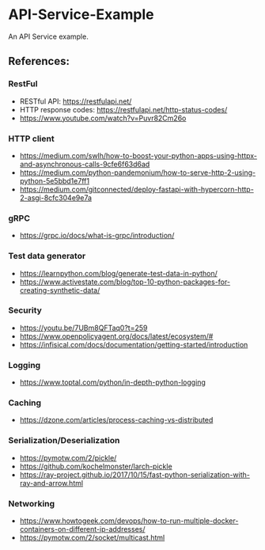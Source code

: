 # API-Service-Example
An API Service example.

## References:
### RestFul
* RESTful API: https://restfulapi.net/
* HTTP response codes: https://restfulapi.net/http-status-codes/
* https://www.youtube.com/watch?v=Puvr82Cm26o
### HTTP client
* https://medium.com/swlh/how-to-boost-your-python-apps-using-httpx-and-asynchronous-calls-9cfe6f63d6ad
* https://medium.com/python-pandemonium/how-to-serve-http-2-using-python-5e5bbd1e7ff1
* https://medium.com/gitconnected/deploy-fastapi-with-hypercorn-http-2-asgi-8cfc304e9e7a
### gRPC
* https://grpc.io/docs/what-is-grpc/introduction/
### Test data generator
* https://learnpython.com/blog/generate-test-data-in-python/
* https://www.activestate.com/blog/top-10-python-packages-for-creating-synthetic-data/
### Security
* https://youtu.be/7UBm8QFTaq0?t=259
* https://www.openpolicyagent.org/docs/latest/ecosystem/#
* https://infisical.com/docs/documentation/getting-started/introduction
### Logging
* https://www.toptal.com/python/in-depth-python-logging
### Caching
* https://dzone.com/articles/process-caching-vs-distributed
### Serialization/Deserialization
* https://pymotw.com/2/pickle/
* https://github.com/kochelmonster/larch-pickle
* https://ray-project.github.io/2017/10/15/fast-python-serialization-with-ray-and-arrow.html
### Networking
* https://www.howtogeek.com/devops/how-to-run-multiple-docker-containers-on-different-ip-addresses/
* https://pymotw.com/2/socket/multicast.html
